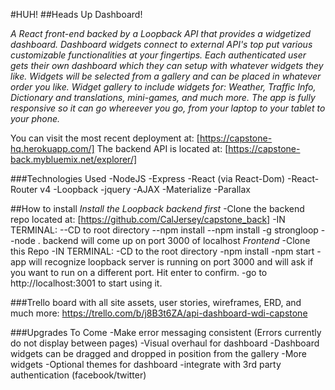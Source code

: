 #HUH! 
##Heads Up Dashboard!

*A React front-end backed by a Loopback API that provides a widgetized dashboard. Dashboard widgets connect to external API's top put various customizable functionalities at your fingertips. Each authenticated user gets their own dashboard which they can setup with whatever widgets they like. Widgets will be selected from a gallery and can be placed in whatever order you like. Widget gallery to include widgets for: Weather, Traffic Info, Dictionary and translations, mini-games, and much more. The app is fully responsive so it can go whereever you go, from your laptop to your tablet to your phone.*

You can visit the most recent deployment at: [https://capstone-hq.herokuapp.com/]
The backend API is located at: [https://capstone-back.mybluemix.net/explorer/]

###Technologies Used
-NodeJS
-Express
-React (via React-Dom)
-React-Router v4
-Loopback
-jquery
-AJAX
-Materialize
-Parallax

##How to install
*Install the Loopback backend first*
-Clone the backend repo located at: [https://github.com/CalJersey/capstone_back]
-IN TERMINAL:
--CD to root directory
--npm install
--npm install -g strongloop
--node .
backend will come up on port 3000 of localhost
*Frontend*
-Clone this Repo
-IN TERMINAL:
-CD to the root directory
-npm install
-npm start
-app will recognize loopback server is running on port 3000 and will ask if you want to run on a different port. Hit enter to confirm.
-go to http://localhost:3001 to start using it.

###Trello board with all site assets, user stories, wireframes, ERD, and much more:
https://trello.com/b/j8B3t6ZA/api-dashboard-wdi-capstone

###Upgrades To Come
-Make error messaging consistent (Errors currently do not display between pages)
-Visual overhaul for dashboard
-Dashboard widgets can be dragged and dropped in position from the gallery
-More widgets
-Optional themes for dashboard
-integrate with 3rd party authentication (facebook/twitter)
